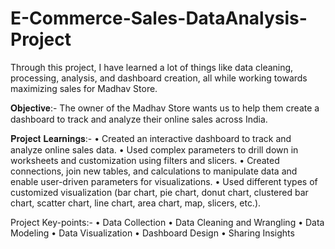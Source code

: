 # E-Commerce-Sales-DataAnalysis-Project
Through this project, I have learned a lot of things like data cleaning, processing, analysis, and dashboard creation, all while working towards maximizing sales for Madhav Store.


𝐎𝐛𝐣𝐞𝐜𝐭𝐢𝐯𝐞:-
The owner of the Madhav Store wants us to help them create a dashboard to track and analyze their online sales across India.

𝐏𝐫𝐨𝐣𝐞𝐜𝐭 𝐋𝐞𝐚𝐫𝐧𝐢𝐧𝐠𝐬:-
• Created an interactive dashboard to track and analyze online sales data.
• Used complex parameters to drill down in worksheets and customization using filters and slicers.
• Created connections, join new tables, and calculations to manipulate data and enable user-driven parameters for visualizations.
• Used different types of customized visualization (bar chart, pie chart, donut chart, clustered bar chart, scatter chart, line chart, area chart, map, slicers, etc.).

Project Key-points:-
• Data Collection
• Data Cleaning and Wrangling
• Data Modeling
• Data Visualization
• Dashboard Design
• Sharing Insights
